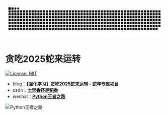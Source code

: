 <picture>
  <source
    media="(prefers-color-scheme: dark)"
    srcset="https://raw.githubusercontent.com/platane/snk/output/github-contribution-grid-snake-dark.svg"
  />
  <source
    media="(prefers-color-scheme: light)"
    srcset="https://raw.githubusercontent.com/platane/snk/output/github-contribution-grid-snake.svg"
  />
  <img
    alt="github contribution grid snake animation"
    src="https://raw.githubusercontent.com/platane/snk/output/github-contribution-grid-snake.svg"
  />
</picture>

# 贪吃2025蛇来运转
[![License: MIT](https://img.shields.io/badge/License-MIT-yellow.svg)](https://opensource.org/licenses/MIT)

- blog：**[【强化学习】贪吃2025蛇来运转 - 蛇年专属项目](https://blog.csdn.net/sinat_39629323/article/details/149372352)**
- csdn：**[七里香还是稻香](https://blog.csdn.net/sinat_39629323)**
- wechat：**[Python王者之路](https://user-images.githubusercontent.com/45711125/234814025-af439d36-d595-434d-bb51-e138b0c7738d.jpg)**

![Python王者之路](https://user-images.githubusercontent.com/45711125/135013611-4c5d58da-bdac-4034-a93b-8d1c66899b53.jpg)